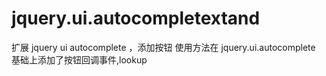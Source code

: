 # jquery.ui.autocompletextand
扩展 jquery ui  autocomplete ，添加按钮
使用方法在 jquery.ui.autocomplete 基础上添加了按钮回调事件,lookup

